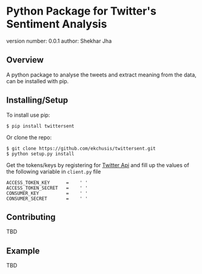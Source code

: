 Python Package for Twitter's Sentiment Analysis
===============================

version number: 0.0.1
author: Shekhar Jha

Overview
--------

A python package to analyse the tweets and extract meaning from the data, can be installed with pip.

Installing/Setup
--------------------

To install use pip:

    $ pip install twittersent


Or clone the repo:

    $ git clone https://github.com/ekchusis/twittersent.git
    $ python setup.py install
    

Get the tokens/keys by registering for [Twitter Api](https://developer.twitter.com/en/docs/basics/authentication/guides/access-tokens) and fill up the values of the following variable in `client.py` file

```
ACCESS_TOKEN_KEY      =    ' '
ACCESS_TOKEN_SECRET   =    ' '
CONSUMER_KEY          =    ' '
CONSUMER_SECRET       =    ' '
```

Contributing
------------

TBD

Example
-------

TBD
